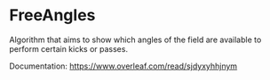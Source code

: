 # FreeAngles
Algorithm that aims to show which angles of the field are available to perform certain kicks or passes.

Documentation: https://www.overleaf.com/read/sjdyxyhhjnym
